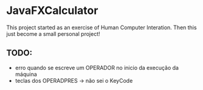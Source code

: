 # JavaFXCalculator
This project started as an exercise of Human Computer Interation. Then this just become a small personal project!

## TODO:
- erro quando se escreve um OPERADOR no inicio da execução da máquina
- teclas dos OPERADPRES -> não sei o KeyCode
